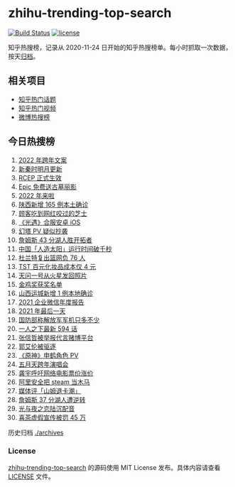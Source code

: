 # zhihu-trending-top-search

[![Build Status](https://github.com/justjavac/zhihu-trending-top-search/workflows/ci/badge.svg?branch=main)](https://github.com/justjavac/zhihu-trending-top-search/actions)
[![license](https://img.shields.io/github/license/justjavac/zhihu-trending-top-search)](https://github.com/justjavac/zhihu-trending-top-search/blob/main/LICENSE)

知乎热搜榜，记录从 2020-11-24 日开始的知乎热搜榜单。每小时抓取一次数据，按天[归档](./archives)。

## 相关项目

- [知乎热门话题](https://github.com/justjavac/zhihu-trending-hot-questions)
- [知乎热门视频](https://github.com/justjavac/zhihu-trending-hot-video)
- [微博热搜榜](https://github.com/justjavac/weibo-trending-hot-search)

## 今日热搜榜

<!-- BEGIN -->
<!-- 最后更新时间 Sat Jan 01 2022 20:22:06 GMT+0800 (China Standard Time) -->

1. [2022 年跨年文案](https://www.zhihu.com/search?q=跨年文案)
1. [新秦时明月更新](https://www.zhihu.com/search?q=新秦时明月)
1. [RCEP 正式生效](https://www.zhihu.com/search?q=RCEP)
1. [Epic 免费送古墓丽影](https://www.zhihu.com/search?q=epic)
1. [2022 年来啦](https://www.zhihu.com/search?q=2022)
1. [陕西新增 165 例本土确诊](https://www.zhihu.com/search?q=陕西疫情)
1. [顾客吃到网红咬过的芝士](https://www.zhihu.com/search?q=网红咬过的芝士)
1. [《光遇》合服安卓 iOS](https://www.zhihu.com/search?q=光遇)
1. [幻塔 PV 疑似抄袭](https://www.zhihu.com/search?q=幻塔)
1. [詹姆斯 43 分湖人胜开拓者](https://www.zhihu.com/search?q=湖人)
1. [中国「人造太阳」运行时间破千秒](https://www.zhihu.com/search?q=中国人造太阳)
1. [杜兰特复出篮网负 76 人](https://www.zhihu.com/search?q=篮网)
1. [TST 百元化妆品成本仅 4 元](https://www.zhihu.com/search?q=TST成本)
1. [天问一号从火星发回照片](https://www.zhihu.com/search?q=天问一号)
1. [金鸡奖获奖名单](https://www.zhihu.com/search?q=金鸡奖)
1. [山西运城新增 1 例本地确诊](https://www.zhihu.com/search?q=山西疫情)
1. [2021 企业微信年度报告](https://www.zhihu.com/search?q=企业微信年度报告)
1. [2021 年最后一天](https://www.zhihu.com/search?q=2021最后一天)
1. [国防部称解放军军机只多不少](https://www.zhihu.com/search?q=解放军军机)
1. [一人之下最新 594 话](https://www.zhihu.com/search?q=一人之下)
1. [张信哲被举报代言赌博平台](https://www.zhihu.com/search?q=张信哲被举报)
1. [郭艾伦被驱逐](https://www.zhihu.com/search?q=郭艾伦被驱逐)
1. [《原神》申鹤角色 PV](https://www.zhihu.com/search?q=原神)
1. [五月天跨年演唱会](https://www.zhihu.com/search?q=五月天)
1. [龚宇呼吁网络电影票价涨价](https://www.zhihu.com/search?q=网络电影票价涨价)
1. [阿里安全把 steam 当木马](https://www.zhihu.com/search?q=steam)
1. [媒体评「山姆退卡潮」](https://www.zhihu.com/search?q=山姆退卡潮)
1. [詹姆斯 37 分湖人遭逆转](https://www.zhihu.com/search?q=詹姆斯)
1. [光与夜之恋陆沉配音](https://www.zhihu.com/search?q=光与夜之恋)
1. [喜茶虚假宣传被罚 45 万](https://www.zhihu.com/search?q=喜茶虚假宣传)

<!-- END -->

历史归档 [./archives](./archives)

### License

[zhihu-trending-top-search](https://github.com/justjavac/zhihu-trending-top-search)
的源码使用 MIT License 发布。具体内容请查看 [LICENSE](./LICENSE) 文件。
